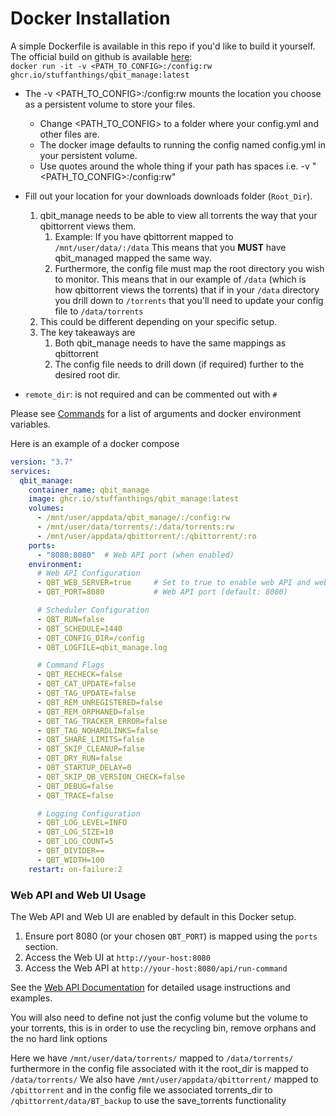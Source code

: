 # Docker Installation

A simple Dockerfile is available in this repo if you'd like to build it yourself.
The official build on github is available [here](https://ghcr.io/StuffAnThings/qbit_manage): <br>
`docker run -it -v <PATH_TO_CONFIG>:/config:rw ghcr.io/stuffanthings/qbit_manage:latest`

* The -v <PATH_TO_CONFIG>:/config:rw mounts the location you choose as a persistent volume to store your files.
  * Change <PATH_TO_CONFIG> to a folder where your config.yml and other files are.
  * The docker image defaults to running the config named config.yml in your persistent volume.
  * Use quotes around the whole thing if your path has spaces i.e. -v "<PATH_TO_CONFIG>:/config:rw"

* Fill out your location for your downloads downloads folder (`Root_Dir`).
   1. qbit_manage needs to be able to view all torrents the way that your qbittorrent views them.
      1. Example: If you have qbittorrent mapped to `/mnt/user/data/:/data` This means that you **MUST** have qbit_managed mapped the same way.
      2. Furthermore, the config file must map the root directory you wish to monitor. This means that in our example of `/data` (which is how qbittorrent views the torrents) that if in your `/data` directory you drill down to `/torrents` that you'll need to update your config file to `/data/torrents`
   2. This could be different depending on your specific setup.
   3. The key takeaways are
      1. Both qbit_manage needs to have the same mappings as qbittorrent
      2. The config file needs to drill down (if required) further to the desired root dir.
* `remote_dir`: is not required and can be commented out with `#`

Please see [Commands](https://github.com/StuffAnThings/qbit_manage/wiki/Commands) for a list of arguments and docker environment variables.

Here is an example of a docker compose

```yaml
version: "3.7"
services:
  qbit_manage:
    container_name: qbit_manage
    image: ghcr.io/stuffanthings/qbit_manage:latest
    volumes:
      - /mnt/user/appdata/qbit_manage/:/config:rw
      - /mnt/user/data/torrents/:/data/torrents:rw
      - /mnt/user/appdata/qbittorrent/:/qbittorrent/:ro
    ports:
      - "8080:8080"  # Web API port (when enabled)
    environment:
      # Web API Configuration
      - QBT_WEB_SERVER=true     # Set to true to enable web API and web UI
      - QBT_PORT=8080           # Web API port (default: 8080)

      # Scheduler Configuration
      - QBT_RUN=false
      - QBT_SCHEDULE=1440
      - QBT_CONFIG_DIR=/config
      - QBT_LOGFILE=qbit_manage.log

      # Command Flags
      - QBT_RECHECK=false
      - QBT_CAT_UPDATE=false
      - QBT_TAG_UPDATE=false
      - QBT_REM_UNREGISTERED=false
      - QBT_REM_ORPHANED=false
      - QBT_TAG_TRACKER_ERROR=false
      - QBT_TAG_NOHARDLINKS=false
      - QBT_SHARE_LIMITS=false
      - QBT_SKIP_CLEANUP=false
      - QBT_DRY_RUN=false
      - QBT_STARTUP_DELAY=0
      - QBT_SKIP_QB_VERSION_CHECK=false
      - QBT_DEBUG=false
      - QBT_TRACE=false

      # Logging Configuration
      - QBT_LOG_LEVEL=INFO
      - QBT_LOG_SIZE=10
      - QBT_LOG_COUNT=5
      - QBT_DIVIDER==
      - QBT_WIDTH=100
    restart: on-failure:2
```

### Web API and Web UI Usage

The Web API and Web UI are enabled by default in this Docker setup.
1. Ensure port 8080 (or your chosen `QBT_PORT`) is mapped using the `ports` section.
2. Access the Web UI at `http://your-host:8080`
3. Access the Web API at `http://your-host:8080/api/run-command`

See the [Web API Documentation](Web-API) for detailed usage instructions and examples.

You will also need to define not just the config volume but the volume to your torrents, this is in order to use the recycling bin, remove orphans and the no hard link options

Here we have `/mnt/user/data/torrents/` mapped to `/data/torrents/` furthermore in the config file associated with it the root_dir is mapped to `/data/torrents/`
We also have `/mnt/user/appdata/qbittorrent/` mapped to `/qbittorrent` and in the config file we associated torrents_dir to `/qbittorrent/data/BT_backup` to use the save_torrents functionality
